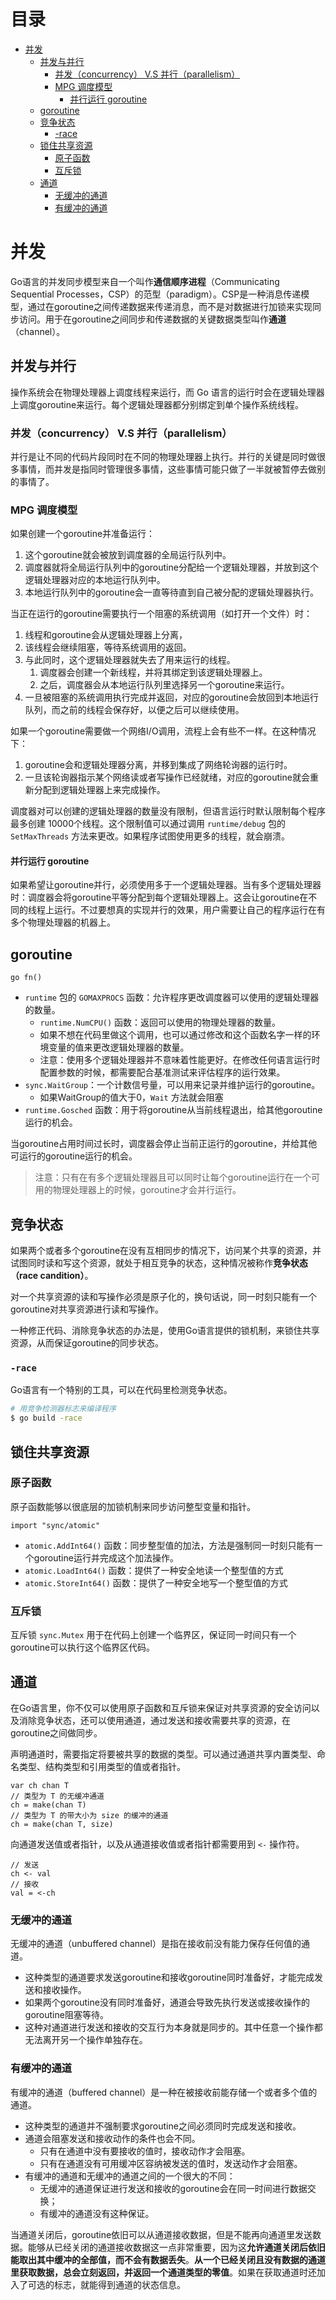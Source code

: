 目录
=================

   * [并发](#并发)
      * [并发与并行](#并发与并行)
         * [并发（concurrency） V.S 并行（parallelism）](#并发concurrency-vs-并行parallelism)
         * [MPG 调度模型](#mpg-调度模型)
            * [并行运行 goroutine](#并行运行-goroutine)
      * [goroutine](#goroutine)
      * [竞争状态](#竞争状态)
         * [-race](#-race)
      * [锁住共享资源](#锁住共享资源)
         * [原子函数](#原子函数)
         * [互斥锁](#互斥锁)
      * [通道](#通道)
         * [无缓冲的通道](#无缓冲的通道)
         * [有缓冲的通道](#有缓冲的通道)


# 并发
Go语言的并发同步模型来自一个叫作**通信顺序进程**（Communicating Sequential Processes，CSP）的范型（paradigm）。CSP是一种消息传递模型，通过在goroutine之间传递数据来传递消息，而不是对数据进行加锁来实现同步访问。用于在goroutine之间同步和传递数据的关键数据类型叫作**通道**（channel）。

## 并发与并行
操作系统会在物理处理器上调度线程来运行，而 Go 语言的运行时会在逻辑处理器上调度goroutine来运行。每个逻辑处理器都分别绑定到单个操作系统线程。

### 并发（concurrency） V.S 并行（parallelism）
并行是让不同的代码片段同时在不同的物理处理器上执行。并行的关键是同时做很多事情，而并发是指同时管理很多事情，这些事情可能只做了一半就被暂停去做别的事情了。

### MPG 调度模型
如果创建一个goroutine并准备运行：
1. 这个goroutine就会被放到调度器的全局运行队列中。
2. 调度器就将全局运行队列中的goroutine分配给一个逻辑处理器，并放到这个逻辑处理器对应的本地运行队列中。
3. 本地运行队列中的goroutine会一直等待直到自己被分配的逻辑处理器执行。

当正在运行的goroutine需要执行一个阻塞的系统调用（如打开一个文件）时：
1. 线程和goroutine会从逻辑处理器上分离，
2. 该线程会继续阻塞，等待系统调用的返回。
3. 与此同时，这个逻辑处理器就失去了用来运行的线程。
   1. 调度器会创建一个新线程，并将其绑定到该逻辑处理器上。
   2. 之后，调度器会从本地运行队列里选择另一个goroutine来运行。
4. 一旦被阻塞的系统调用执行完成并返回，对应的goroutine会放回到本地运行队列，而之前的线程会保存好，以便之后可以继续使用。

如果一个goroutine需要做一个网络I/O调用，流程上会有些不一样。在这种情况下：
1. goroutine会和逻辑处理器分离，并移到集成了网络轮询器的运行时。
2. 一旦该轮询器指示某个网络读或者写操作已经就绪，对应的goroutine就会重新分配到逻辑处理器上来完成操作。

调度器对可以创建的逻辑处理器的数量没有限制，但语言运行时默认限制每个程序最多创建 10000个线程。这个限制值可以通过调用 `runtime/debug` 包的 `SetMaxThreads` 方法来更改。如果程序试图使用更多的线程，就会崩溃。

#### 并行运行 goroutine
如果希望让goroutine并行，必须使用多于一个逻辑处理器。当有多个逻辑处理器时：调度器会将goroutine平等分配到每个逻辑处理器上。这会让goroutine在不同的线程上运行。不过要想真的实现并行的效果，用户需要让自己的程序运行在有多个物理处理器的机器上。

## goroutine
```golang
go fn()
```

* `runtime` 包的 `GOMAXPROCS` 函数：允许程序更改调度器可以使用的逻辑处理器的数量。
  * `runtime.NumCPU()` 函数：返回可以使用的物理处理器的数量。
  * 如果不想在代码里做这个调用，也可以通过修改和这个函数名字一样的环境变量的值来更改逻辑处理器的数量。
  * 注意：使用多个逻辑处理器并不意味着性能更好。在修改任何语言运行时配置参数的时候，都需要配合基准测试来评估程序的运行效果。
* `sync.WaitGroup`：一个计数信号量，可以用来记录并维护运行的goroutine。
  * 如果WaitGroup的值大于0，`Wait` 方法就会阻塞
* `runtime.Gosched` 函数：用于将goroutine从当前线程退出，给其他goroutine运行的机会。

当goroutine占用时间过长时，调度器会停止当前正运行的goroutine，并给其他可运行的goroutine运行的机会。

> 注意：只有在有多个逻辑处理器且可以同时让每个goroutine运行在一个可用的物理处理器上的时候，goroutine才会并行运行。


## 竞争状态
如果两个或者多个goroutine在没有互相同步的情况下，访问某个共享的资源，并试图同时读和写这个资源，就处于相互竞争的状态，这种情况被称作**竞争状态（race candition）**。

对一个共享资源的读和写操作必须是原子化的，换句话说，同一时刻只能有一个goroutine对共享资源进行读和写操作。

一种修正代码、消除竞争状态的办法是，使用Go语言提供的锁机制，来锁住共享资源，从而保证goroutine的同步状态。

### `-race`
Go语言有一个特别的工具，可以在代码里检测竞争状态。

```sh
# 用竞争检测器标志来编译程序
$ go build -race
```

## 锁住共享资源

### 原子函数
原子函数能够以很底层的加锁机制来同步访问整型变量和指针。
```golang
import "sync/atomic"
```
* `atomic.AddInt64()` 函数：同步整型值的加法，方法是强制同一时刻只能有一个goroutine运行并完成这个加法操作。
* `atomic.LoadInt64()` 函数：提供了一种安全地读一个整型值的方式
* `atomic.StoreInt64()` 函数：提供了一种安全地写一个整型值的方式

### 互斥锁
互斥锁 `sync.Mutex` 用于在代码上创建一个临界区，保证同一时间只有一个goroutine可以执行这个临界区代码。

## 通道
在Go语言里，你不仅可以使用原子函数和互斥锁来保证对共享资源的安全访问以及消除竞争状态，还可以使用通道，通过发送和接收需要共享的资源，在goroutine之间做同步。

声明通道时，需要指定将要被共享的数据的类型。可以通过通道共享内置类型、命名类型、结构类型和引用类型的值或者指针。
```golang
var ch chan T
// 类型为 T 的无缓冲通道
ch = make(chan T)
// 类型为 T 的带大小为 size 的缓冲的通道
ch = make(chan T, size)
```

向通道发送值或者指针，以及从通道接收值或者指针都需要用到 `<-` 操作符。
```golang
// 发送
ch <- val
// 接收
val = <-ch
```

### 无缓冲的通道
无缓冲的通道（unbuffered channel）是指在接收前没有能力保存任何值的通道。
* 这种类型的通道要求发送goroutine和接收goroutine同时准备好，才能完成发送和接收操作。
* 如果两个goroutine没有同时准备好，通道会导致先执行发送或接收操作的goroutine阻塞等待。
* 这种对通道进行发送和接收的交互行为本身就是同步的。其中任意一个操作都无法离开另一个操作单独存在。

### 有缓冲的通道
有缓冲的通道（buffered channel）是一种在被接收前能存储一个或者多个值的通道。
* 这种类型的通道并不强制要求goroutine之间必须同时完成发送和接收。
* 通道会阻塞发送和接收动作的条件也会不同。
  * 只有在通道中没有要接收的值时，接收动作才会阻塞。
  * 只有在通道没有可用缓冲区容纳被发送的值时，发送动作才会阻塞。
* 有缓冲的通道和无缓冲的通道之间的一个很大的不同：
  * 无缓冲的通道保证进行发送和接收的goroutine会在同一时间进行数据交换；
  * 有缓冲的通道没有这种保证。

当通道关闭后，goroutine依旧可以从通道接收数据，但是不能再向通道里发送数据。能够从已经关闭的通道接收数据这一点非常重要，因为这**允许通道关闭后依旧能取出其中缓冲的全部值，而不会有数据丢失**。**从一个已经关闭且没有数据的通道里获取数据，总会立刻返回，并返回一个通道类型的零值**。如果在获取通道时还加入了可选的标志，就能得到通道的状态信息。